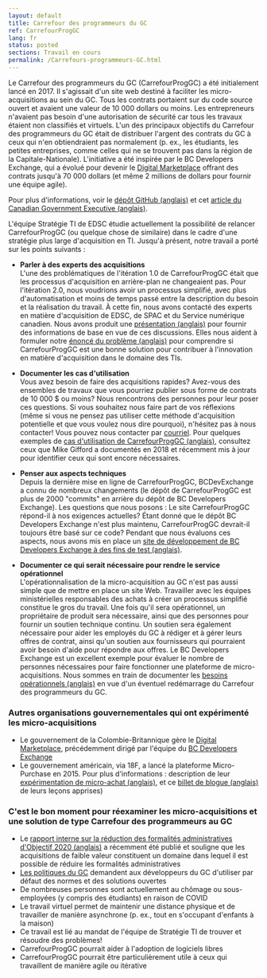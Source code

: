 ```yaml
---
layout: default
title: Carrefour des programmeurs du GC
ref: CarrefourProgGC
lang: fr
status: posted
sections: Travail en cours
permalink: /Carrefours-programmeurs-GC.html
---
```

Le Carrefour des programmeurs du GC (CarrefourProgGC) a été initialement lancé en 2017.
Il s'agissait d'un site web destiné à faciliter les micro-acquisitions au sein du GC.
Tous les contrats portaient sur du code source ouvert et avaient une valeur de 10 000 dollars ou moins.
Les entrepreneurs n'avaient pas besoin d'une autorisation de sécurité car tous les travaux étaient non classifiés et virtuels.
L'un des principaux objectifs du Carrefour des programmeurs du GC était de distribuer l'argent des contrats du GC à ceux qui n'en obtiendraient pas normalement (p. ex., les étudiants, les petites entreprises, comme celles qui ne se trouvent pas dans la région de la Capitale-Nationale).
L'initiative a été inspirée par le BC Developers Exchange, qui a évolué pour devenir le [Digital Marketplace](https://digital.gov.bc.ca/marketplace) offrant des contrats jusqu'à 70 000 dollars (et même 2 millions de dollars pour fournir une équipe agile).

Pour plus d'informations, voir le [dépôt GitHub (anglais)](https://github.com/canada-ca/devex) et cet [article du Canadian Government Executive (anglais)](https://canadiangovernmentexecutive.ca/dig/24_03/28/).

L'équipe Stratégie TI de EDSC étudie actuellement la possibilité de relancer CarrefourProgGC (ou quelque chose de similaire) dans le cadre d'une stratégie plus large d'acquisition en TI.
Jusqu'à présent, notre travail a porté sur les points suivants :

- **Parler à des experts des acquisitions**  
L'une des problématiques de l'itération 1.0 de CarrefourProgGC était que les processus d'acquisition en arrière-plan ne changeaient pas.
Pour l'itération 2.0, nous voudrions avoir un processus simplifié, avec plus d'automatisation et moins de temps passé entre la description du besoin et la réalisation du travail.
À cette fin, nous avons contacté des experts en matière d'acquisition de EDSC, de SPAC et du Service numérique canadien.
Nous avons produit une [présentation (anglais)](https://docs.google.com/presentation/d/1guX117_Cl6vGrfGb8E8En5gLLzjJDLFBxnJR1whDb-w/edit?usp=sharing) pour fournir des informations de base en vue de ces discussions.
Elles nous aident à formuler notre [énoncé du problème (anglais)](https://docs.google.com/document/d/1dpsXvXY_iHsgJAAPQzrX8gOhm5ttC_JCCGZKvWRWQZk/edit) pour comprendre si CarrefourProgGC est une bonne solution pour contribuer à l'innovation en matière d'acquisition dans le domaine des TIs.

- **Documenter les cas d'utilisation**  
Vous avez besoin de faire des acquisitions rapides? Avez-vous des ensembles de travaux que vous pourriez publier sous forme de contrats de 10 000 $ ou moins? Nous rencontrons des personnes pour leur poser ces questions.
Si vous souhaitez nous faire part de vos réflexions (même si vous ne pensez pas utiliser cette méthode d'acquisition potentielle et que vous voulez nous dire pourquoi), n'hésitez pas à nous contacter!  Vous pouvez nous contacter par [courriel](mailto:EDSC.DGIIT.StrategieTI-ITStrategy.IITB.ESDC@hrsdc-rhdcc.gc.ca).
Pour quelques exemples de [cas d'utilisation de CarrefourProgGC (anglais)](https://github.com/canada-ca/devex/issues?q=is%3Aissue+is%3Aopen+%2410K+project+idea), consultez ceux que Mike Gifford a documentés en 2018 et récemment mis à jour pour identifier ceux qui sont encore nécessaires.

- **Penser aux aspects techniques**  
Depuis la dernière mise en ligne de CarrefourProgGC, BCDevExchange a connu de nombreux changements (le dépôt de CarrefourProgGC est plus de 2000 "commits" en arrière du dépôt de BC Developers Exchange).
Les questions que nous posons :
Le site CarrefourProgGC répond-il à nos exigences actuelles?
Étant donné que le dépôt BC Developers Exchange n'est plus maintenu, CarrefourProgGC devrait-il toujours être basé sur ce code?
Pendant que nous évaluons ces aspects, nous avons mis en place un [site de développement de BC Developers Exchange à des fins de test (anglais)](https://dev.devex.smellems.com).

- **Documenter ce qui serait nécessaire pour rendre le service opérationnel**  
L'opérationnalisation de la micro-acquisition au GC n'est pas aussi simple que de mettre en place un site Web.
Travailler avec les équipes ministérielles responsables des achats à créer un processus simplifié constitue le gros du travail.
Une fois qu'il sera opérationnel, un propriétaire de produit sera nécessaire, ainsi que des personnes pour fournir un soutien technique continu.
Un soutien sera également nécessaire pour aider les employés du GC à rédiger et à gérer leurs offres de contrat, ainsi qu'un soutien aux fournisseurs qui pourraient avoir besoin d'aide pour répondre aux offres.
Le BC Developers Exchange est un excellent exemple pour évaluer le nombre de personnes nécessaires pour faire fonctionner une plateforme de micro-acquisitions.
Nous sommes en train de documenter les [besoins opérationnels (anglais)](https://docs.google.com/document/d/11CQBSzSRiVCzzoM6_uYrVu8p-CgWEzKkgaq9FLW1Xm4/edit?usp=sharing) en vue d'un éventuel redémarrage du Carrefour des programmeurs du GC.

### Autres organisations gouvernementales qui ont expérimenté les micro-acquisitions

- Le gouvernement de la Colombie-Britannique gère le [Digital Marketplace](https://digital.gov.bc.ca/marketplace), précédemment dirigé par l'équipe du [BC Developers Exchange](https://bcdevexchange.org)
- Le gouvernement américain, via 18F, a lancé la plateforme Micro-Purchase en 2015.
Pour plus d'informations : description de leur [expérimentation de micro-achat (anglais)](https://18f.gsa.gov/2015/10/13/open-source-micropurchasing/), et ce [billet de blogue (anglais)](https://18f.gsa.gov/2016/01/15/micro-purchase-auctions-round-2-what-we-learned/) de leurs leçons apprises)

### C'est le bon moment pour réexaminer les micro-acquisitions et une solution de type Carrefour des programmeurs au GC

- Le [rapport interne sur la réduction des formalités administratives d'Objectif 2020 (anglais)](https://internal-red-tape-reduction-report.github.io) a récemment été publié et souligne que les acquisitions de faible valeur constituent un domaine dans lequel il est possible de réduire les formalités administratives
- [Les politiques du GC](https://www.tbs-sct.gc.ca/pol/doc-fra.aspx?id=32602#claA.2.3.8) demandent aux développeurs du GC d'utiliser par défaut des normes et des solutions ouvertes
- De nombreuses personnes sont actuellement au chômage ou sous-employées (y compris des étudiants) en raison de COVID
- Le travail virtuel permet de maintenir une distance physique et de travailler de manière asynchrone (p. ex., tout en s'occupant d'enfants à la maison)
- Ce travail est lié au mandat de l'équipe de Stratégie TI de trouver et résoudre des problèmes!
- CarrefourProgGC pourrait aider à l'adoption de logiciels libres
- CarrefourProgGC pourrait être particulièrement utile à ceux qui travaillent de manière agile ou itérative

